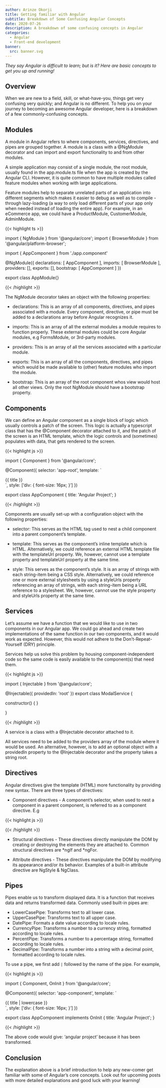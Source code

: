 ```yaml
---
author: Arinze Okorji
title: Getting familiar with Angular
subtitle: Breakdown of Some Confusing Angular Concepts
date: 2020-07-26
description: A breakdown of some confusing concepts in Angular
categories:
  - Angular
  - Front-end development
banner:
  src: banner.svg
---
```


*They say Angular is difficult to learn; but is it? Here are basic concepts to get you up and running!*
<!--more-->

## Overview

When we are new to a field, skill, or what-have-you, things get very confusing very quickly; and Angular is no different. To help you on your journey to becoming an awesome Angular developer, here is a breakdown of a few commonly-confusing concepts. 

## Modules
A module in Angular refers to where components, services, directives, and pipes are grouped together. A module is a class with a @NgModule decorator and can import and export functionality to and from other modules. 

A simple application may consist of a single module, the root module, usually found in the app.module.ts file when the app is created by the Angular CLI. However, it is quite common to have multiple modules called feature modules when working with large applications. 

Feature modules help to separate unrelated parts of an application into different segments which makes it easier to debug as well as to compile - through lazy-loading (a way to only load different parts of your app only when needed instead of loading the entire app). For example, in an eCommerce app, we could have a ProductModule, CustomerModule, AdminModule.

{{< highlight ts >}}

import { NgModule } from '@angular/core';
import { BrowserModule } from '@angular/platform-browser';

import { AppComponent } from './app.component'


@NgModule({
declarations: [
AppComponent
],
imports: [
BrowserModule
],
providers: [],
exports: [],
bootstrap: [
AppComponent
]
})

export class AppModule{}

{{< /highlight >}}

The NgModule decorator takes an object with the following properties:

- declarations: This is an array of all components, directives, and pipes associated with a module. Every component, directive, or pipe must be added to a declarations array before Angular recognizes it.

- imports: This is an array of all the external modules a module requires to function properly. These external modules could be core Angular modules, e.g FormsModule, or 3rd-party modules.

- providers: This is an array of all the services associated with a particular module.

- exports: This is an array of all the components, directives, and pipes which would be made available to (other) feature modules who import the module.

- bootstrap: This is an array of the root component whos view would host all other views. Only the root NgModule should have a bootstrap property.


## Components

We can define an Angular component as a single block of logic which usually controls a patch of the screen. This logic is actually a typescript class that has the @Component decorator attached to it, and the patch of the screen is an HTML template, which the logic controls and (sometimes) populates with data, that gets rendered to the screen. 

{{< highlight js >}}

import { Component } from '@angular/core';

@Component({
selector: 'app-root',
template: `
<div> {{ title }} </div>
`,
style: [‘div: { font-size: 16px; }’]
})

export class AppComponent {
title: 'Angular Project';
}

{{< /highlight >}}

Components are usually set-up with a configuration object with the following properties:

- selector: This serves as the HTML tag used to nest a child component into a parent component’s template.

- template: This serves as the component’s inline template which is HTML. Alternatively, we could reference an external HTML template file with the templateUrl property. We, however, cannot use a template property and templateUrl property at the same time.

- style: This serves as the component’s style. It is an array of strings with each string-item being a CSS style. Alternatively, we could reference one or more external stylesheets by using a styleUrls property referencing an array of strings, with each string-item being a URL reference to a stylesheet. We, however, cannot use the style property and styleUrls property at the same time.


## Services

Let’s assume we have a function that we would like to use in two components in our Angular app. We could go ahead and create two implementations of the same function in our two components, and it would work as expected. However, this would not adhere to the Don’t-Repeat-Yourself (DRY) principle. 

Services help us solve this problem by housing component-independent code so the same code is easily available to the component(s) that need them.

{{< highlight js >}}

import { Injectable } from '@angular/core';
 
@Injectable({
  providedIn: 'root'
})
export class ModalService {
 
  constructor() { }
 
}


{{< /highlight >}}

A service is a class with a @Injectable decorator attached to it.

All services need to be added to the providers array of the module where it would be used. An alternative, however, is to add an optional object with a providedIn property to the @Injectable decorator and the property takes a string root.

## Directives

Angular directives give the template (HTML) more functionality by providing new syntax. There are three types of directives:

- Component directives - A component’s selector, when used to nest a component in a parent component, is referred to as a component directive. E.g

{{< highlight js >}}

<app-root></app-root>

{{< /highlight >}}

- Structural directives - These directives directly manipulate the DOM by creating or destroying the elements they are attached to. Common structural directives are *ngIf and *ngFor.

- Attribute directives - These directives manipulate the DOM by modifying its appearance and/or its behavior. Examples of a built-in attribute directive are NgStyle & NgClass.

## Pipes

Pipes enable us to transform displayed data.  It is a function that receives data and returns transformed data. Commonly used built-in pipes are:
- LowerCasePipe: Transforms text to all lower case.
- UpperCasePipe: Transforms text to all upper case.
- DatePipe: Formats a date value according to locale rules.
- CurrencyPipe: Transforms a number to a currency string, formatted according to locale rules.
- PercentPipe: Transforms a number to a percentage string, formatted according to locale rules.
- DecimalPipe: Transforms a number into a string with a decimal point, formatted according to locale rules.

To use a pipe, we first add  ` | `  followed by the name of the pipe. For example,

{{< highlight js >}}

import { Component, OnInit } from '@angular/core';

@Component({
selector: 'app-component',
template: `
<div> {{ title | lowercase }} </div>
`,
style: [‘div: { font-size: 16px; }’]
})

export class AppComponent implements OnInit {
title: 'Angular Project';
}

{{< /highlight >}}

The above code would give: ‘angular project’ because it has been transformed.



## Conclusion

The explanation above is a brief introduction to help any new-comer get familiar with some of Angular’s core concepts. Look out for upcoming posts with more detailed explanations and good luck with your learning!

